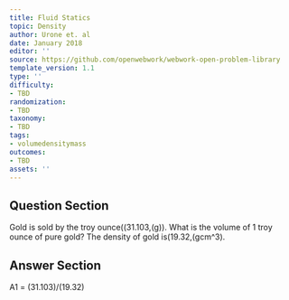 ```yaml
---
title: Fluid Statics
topic: Density
author: Urone et. al
date: January 2018
editor: ''
source: https://github.com/openwebwork/webwork-open-problem-library
template_version: 1.1
type: ''
difficulty:
- TBD
randomization:
- TBD
taxonomy:
- TBD
tags:
- volumedensitymass
outcomes:
- TBD
assets: ''
---
```


## Question Section 

Gold is sold by the troy ounce((31.103,(g)). What is the volume of 1 troy ounce of pure gold? The density of gold is(19.32,(gcm^3).



## Answer Section

A1 = (31.103)/(19.32)